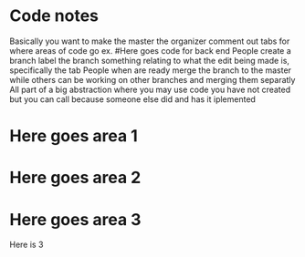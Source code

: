 # Code notes 
Basically you want to make the master the organizer
comment out tabs for where areas of code go 
ex.
#Here goes code for back end
People create a branch 
label the branch something relating to what the edit being made is, specifically the tab
People when are ready merge the branch to the master while others can be working on other branches and merging them separatly
All part of a big abstraction where you may use code you have not created but you can call because someone else did and has it iplemented

# Here goes area 1


# Here goes area 2


# Here goes area 3
Here is 3
